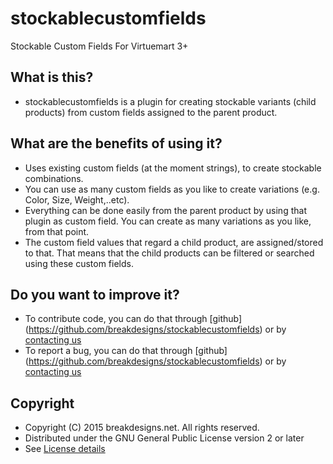 stockablecustomfields
=====================

Stockable Custom Fields For Virtuemart 3+

What is this?
---------------------

* stockablecustomfields is a plugin for creating stockable variants (child products) from custom fields assigned to the parent product.


What are the benefits of using it?
---------------------
* Uses existing custom fields (at the moment strings), to create stockable combinations.
* You can use as many custom fields as you like to create variations (e.g. Color, Size, Weight,..etc).
* Everything can be done easily from the parent product by using that plugin as custom field. You can create as many variations as you like, from that point.
* The custom field values that regard a child product, are assigned/stored to that. That means that the child products can be filtered or searched using these custom fields.


Do you want to improve it?
---------------------
* To contribute code, you can do that through [github] (https://github.com/breakdesigns/stockablecustomfields) or by [contacting us](http://breakdesigns.net/contact) 
* To report a bug, you can do that through [github] (https://github.com/breakdesigns/stockablecustomfields) or by [contacting us](http://breakdesigns.net/contact) 

Copyright
---------------------
* Copyright (C) 2015 breakdesigns.net. All rights reserved.
* Distributed under the GNU General Public License version 2 or later
* See [License details](https://docs.joomla.org/Joomla_Licenses)